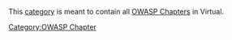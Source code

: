 <noinclude> This [category](:Special:Categories "wikilink") is meant to
contain all [OWASP Chapters](:Category:OWASP_Chapter "wikilink") in
Virtual. </noinclude>

[Category:OWASP Chapter](Category:OWASP_Chapter "wikilink")